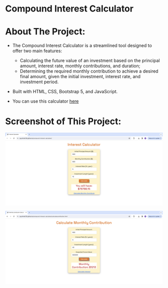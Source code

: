 # Compound Interest Calculator 

# About The Project:

- The Compound Interest Calculator is a streamlined tool designed to offer two main features: 
    - Calculating the future value of an investment based on the principal amount, interest rate, monthly contributions, and duration; 
    - Determining the required monthly contribution to achieve a desired final amount, given the initial investment, interest rate, and investment period. 

- Built with HTML, CSS, Bootstrap 5, and JavaScript.

- You can use this calculator [here](https://quynhnle135.github.io/interest-calculator/calculatecontribution.html)


# Screenshot of This Project:
![interest calculate](screenshots/interest-calculator.png)

![monthly contribution calculate](screenshots/monthly-contribution.png)